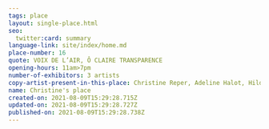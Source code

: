 ```yaml
---
tags: place
layout: single-place.html
seo:
  twitter:card: summary
language-link: site/index/home.md
place-number: 16
quote: VOIX DE L’AIR, Ô CLAIRE TRANSPARENCE
opening-hours: 11am>7pm
number-of-exhibitors: 3 artists
copy-artist-present-in-this-place: Christine Reper, Adeline Halot, Hilde Ghesquiere
name: Christine's place
created-on: 2021-08-09T15:29:28.715Z
updated-on: 2021-08-09T15:29:28.727Z
published-on: 2021-08-09T15:29:28.738Z
---
```

